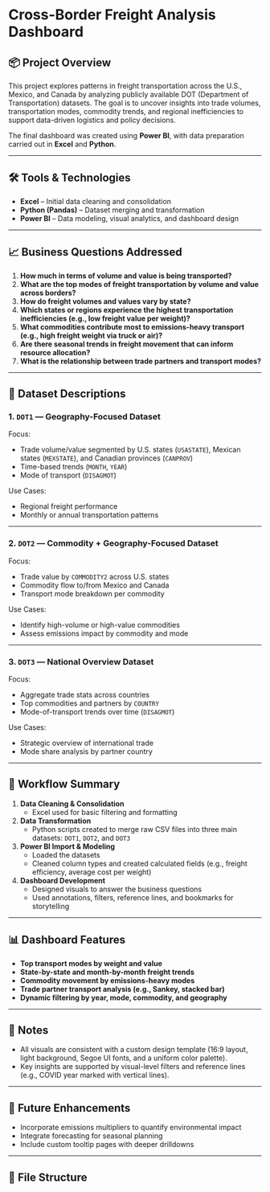 # Cross-Border Freight Analysis Dashboard

## 📦 Project Overview

This project explores patterns in freight transportation across the U.S., Mexico, and Canada by analyzing publicly available DOT (Department of Transportation) datasets. The goal is to uncover insights into trade volumes, transportation modes, commodity trends, and regional inefficiencies to support data-driven logistics and policy decisions.

The final dashboard was created using **Power BI**, with data preparation carried out in **Excel** and **Python**.

---

## 🛠️ Tools & Technologies

- **Excel** – Initial data cleaning and consolidation  
- **Python (Pandas)** – Dataset merging and transformation  
- **Power BI** – Data modeling, visual analytics, and dashboard design

---

## 📈 Business Questions Addressed

1. **How much in terms of volume and value is being transported?**
2. **What are the top modes of freight transportation by volume and value across borders?**
3. **How do freight volumes and values vary by state?**
4. **Which states or regions experience the highest transportation inefficiencies (e.g., low freight value per weight)?**
5. **What commodities contribute most to emissions-heavy transport (e.g., high freight weight via truck or air)?**
6. **Are there seasonal trends in freight movement that can inform resource allocation?**
7. **What is the relationship between trade partners and transport modes?**

---

## 📂 Dataset Descriptions

### 1. `DOT1` — **Geography-Focused Dataset**
Focus:
- Trade volume/value segmented by U.S. states (`USASTATE`), Mexican states (`MEXSTATE`), and Canadian provinces (`CANPROV`)
- Time-based trends (`MONTH`, `YEAR`)
- Mode of transport (`DISAGMOT`)

Use Cases:
- Regional freight performance
- Monthly or annual transportation patterns

---

### 2. `DOT2` — **Commodity + Geography-Focused Dataset**
Focus:
- Trade value by `COMMODITY2` across U.S. states
- Commodity flow to/from Mexico and Canada
- Transport mode breakdown per commodity

Use Cases:
- Identify high-volume or high-value commodities
- Assess emissions impact by commodity and mode

---

### 3. `DOT3` — **National Overview Dataset**
Focus:
- Aggregate trade stats across countries
- Top commodities and partners by `COUNTRY`
- Mode-of-transport trends over time (`DISAGMOT`)

Use Cases:
- Strategic overview of international trade
- Mode share analysis by partner country

---

## 🔄 Workflow Summary

1. **Data Cleaning & Consolidation**  
   - Excel used for basic filtering and formatting
2. **Data Transformation**  
   - Python scripts created to merge raw CSV files into three main datasets: `DOT1`, `DOT2`, and `DOT3`
3. **Power BI Import & Modeling**  
   - Loaded the datasets
   - Cleaned column types and created calculated fields (e.g., freight efficiency, average cost per weight)
4. **Dashboard Development**  
   - Designed visuals to answer the business questions
   - Used annotations, filters, reference lines, and bookmarks for storytelling

---

## 📊 Dashboard Features

- **Top transport modes by weight and value**
- **State-by-state and month-by-month freight trends**
- **Commodity movement by emissions-heavy modes**
- **Trade partner transport analysis (e.g., Sankey, stacked bar)**
- **Dynamic filtering by year, mode, commodity, and geography**

---

## 📌 Notes

- All visuals are consistent with a custom design template (16:9 layout, light background, Segoe UI fonts, and a uniform color palette).
- Key insights are supported by visual-level filters and reference lines (e.g., COVID year marked with vertical lines).

---

## 🚀 Future Enhancements

- Incorporate emissions multipliers to quantify environmental impact
- Integrate forecasting for seasonal planning
- Include custom tooltip pages with deeper drilldowns

---

## 📁 File Structure

